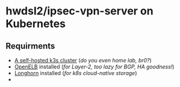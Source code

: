 # hwdsl2/ipsec-vpn-server on Kubernetes

## Requirments
* [A self-hosted k3s cluster](https://github.com/mattsn0w/k3s-home) (_do you even home lab, br0?_)
* [OpenELB](https://openelb.github.io/docs/getting-started/installation/install-openelb-on-k3s/) installed (_for Layer-2, too lazy for BGP, HA goodness!_)
* [Longhorn](https://longhorn.io/docs/1.2.3/deploy/install/install-with-kubectl/) installed (_for k8s cloud-native storage_)
* 

## 
